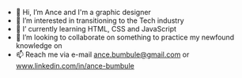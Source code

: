 - 👋 Hi, I’m Ance and I'm a graphic designer
- 👀 I’m interested in transitioning to the Tech industry
- 🌱 I’ currently learning HTML, CSS and JavaScript 
- 💞️ I’m looking to collaborate on something to practice my newfound knowledge on
- 📫 Reach me via e-mail ance.bumbule@gmail.com or www.linkedin.com/in/ance-bumbule

<!---
AnceB/AnceB is a ✨ special ✨ repository because its `README.md` (this file) appears on your GitHub profile.
You can click the Preview link to take a look at your changes.
--->
